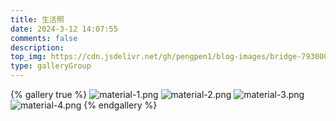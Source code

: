 ```yaml
---
title: 生活照
date: 2024-3-12 14:07:55
comments: false
description:
top_img: https://cdn.jsdelivr.net/gh/pengpen1/blog-images/bridge-7930004_1280.jpg
type: galleryGroup
---
```

{% gallery true %}
![material-1.png](https://cdn.jsdelivr.net/gh/pengpen1/blog-images/cyclist-5832393_1280.jpg)
![material-2.png](https://cdn.jsdelivr.net/gh/pengpen1/blog-images/bicycle-5166751_1280.jpg)
![material-3.png](https://cdn.jsdelivr.net/gh/pengpen1/blog-images/forest-6631518_1280.jpg)
![material-4.png](https://cdn.jsdelivr.net/gh/pengpen1/blog-images/mountains-6722694_1280.jpg)
{% endgallery %}